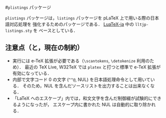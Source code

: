 #`plistings` パッケージ

`plistings` パッケージは，`listings` パッケージを pLaTeX 上で用いる際の日本語対応処理を
強化するためのパッケージである．
[LuaTeX-ja](https://osdn.jp/projects/luatex-ja/wiki/FrontPage) 中の `lltjp-listings.sty` を
ベースとしている．

## 注意点（と，現在の制約）

* 実行には e-TeX 拡張が必要である（`\scantokens`, `\detokenize` 利用のため）．
  最近の TeX Live, W32TeX では `platex` と打つと標準で e-TeX 拡張が有効になっている．
* 内部で文字コード 0 の文字 (`^^@`, NUL) を日本語処理命令として用いている．
  そのため，NUL を含んだソースリストを出力することは出来なくなる．
* 「LaTeX へのエスケープ」内では，和文文字を含んだ制御綴が試験的にできるようになったが，
   エスケープ内に書かれた NUL は自動的に取り除かれる．

